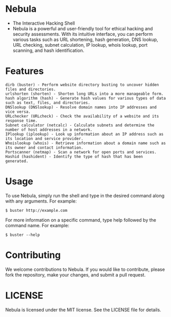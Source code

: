 # Nebula 

  - The Interactive Hacking Shell
  - Nebula is a powerful and user-friendly tool for ethical hacking and security assessments. With its intuitive interface, you can perform various tasks such as URL shortening, hash generation, DNS lookup, URL checking, subnet calculation, IP lookup, whois lookup, port scanning, and hash identification.

# Features
```
dirb (buster) - Perform website directory busting to uncover hidden files and directories.
urlshorten (shorten) - Shorten long URLs into a more manageable form.
hash algorithm (hash) - Generate hash values for various types of data such as text, files, and directories.
DNSlookup (DNSlookup) - Resolve domain names into IP addresses and vice versa.
URLchecker (URLcheck) - Check the availability of a website and its response time.
Subnet calculator (netcalc) - Calculate subnets and determine the number of host addresses in a network.
IPlookup (iplookup) - Look up information about an IP address such as its location and service provider.
Whoislookup (whois) - Retrieve information about a domain name such as its owner and contact information.
Portscanner (netmap) - Scan a network for open ports and services.
Hashid (hashident) - Identify the type of hash that has been generated.
```
# Usage

To use Nebula, simply run the shell and type in the desired command along with any arguments. For example:
```  
$ buster http://example.com
```  
For more information on a specific command, type help followed by the command name. For example:
```    
$ buster --help
```
# Contributing
 
We welcome contributions to Nebula. If you would like to contribute, please fork the repository, make your changes, and submit a pull request.

# LICENSE

Nebula is licensed under the MIT license. See the LICENSE file for details.

